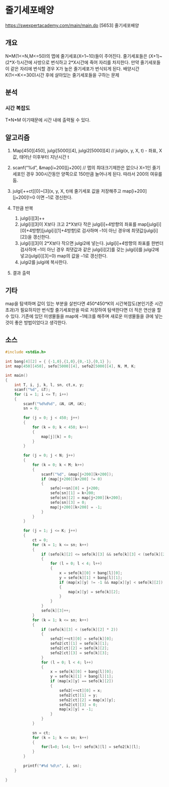 # 줄기세포배양

https://swexpertacademy.com/main/main.do [5653] 줄기세포배양

## 개요

N\*M(1<=N,M<=50)의 맵에 줄기세포(X=1\~10)들이 주어진다. 줄기세포들은 (X+1)\~(2\*X-1)시간에 사방으로 번식하고 2\*X시간에 죽어 자리를 차지한다. 만약 줄기세포들이 같은 자리에 번식할 경우 X가 높은 줄기세포가 번식되게 된다. 배양시간 K(1<=K<=300)시간 후에 살아있는 줄기세포들을 구하는 문제

## 분석

### 시간 복잡도

T\*N\*M 이기때문에 시간 내에 출력될 수 있다.

## 알고리즘

1. Map\[450]\[450], julgi\[5000]\[4], julgi2\[5000]\[4] // julgi(x, y, X, t) - 좌표, X값, 태어난 이후부터 지난시간 t

2. scanf(“%d”, &map\[i+200]\[j+200] // 맵의 최대크기제한은 없으나 X=1인 줄기세포인 경우  300시간동안 양쪽으로 150만큼 늘어나게 된다. 따라서 200의 여유를 둠.

3. julgi\[++ct]\[0]~\[3](x, y, X, t)에 줄기세포 값을 저장해주고 map\[i+200]\[j+200]!=0 이면 –1로 갱신한다.
4. T만큼 반복
   1. julgi\[i]\[3]++
   2. julgi\[i]\[3]이 X보다 크고 2*X보다 작은 julgi[i]+4방향의 좌표를 map\[julgi\[i]\[0]+4방향]\[julgi\[i]\[1]+4방향]로 검사하며 –1이 아닌 경우에 최댓값(julgi\[i]\[2])을 갱신한다.
   3. julgi\[i]\[3]이 2*X보다 작으면 julgi2에 넣는다. julgi[i]+4방향의 좌표를 한번더 검사하며 –1이 아닌 경우 최댓값과 같은 julgi\[i]\[2]를 갖는 julgi[i]를 julgi2에 넣고(julgi\[i]\[3]=0) map의 값을 –1로 갱신한다.
   4. julgi2를 julgi에 복사한다.
5. 결과 출력

## 기타

map을 탐색하며 값이 있는 부분을 살핀다면 450\*450\*K의 시간복잡도(본인기준 시간초과)가 필요하지만 번식할 줄기세포만을 따로 저장하여 탐색한다면 더 적은 연산을 할 수 있다. 기존에 있던 미생물들을 map에 –1체크를 해주며 새로운 미생물들을 큐에 넣는 것이 좋은 방법이었다고 생각한다.

## 소스

```c
#include <stdio.h>
 
int bang[4][2] = { {-1,0},{1,0},{0,-1},{0,1} };
int map[450][450], sefo[5000][4], sefo2[5000][4], N, M, K;
 
int main()
{
    int T, i, j, k, l, sn, ct,x, y;
    scanf("%d", &T);
    for (i = 1; i <= T; i++)
    {
        scanf("%d%d%d", &N, &M, &K);
        sn = 0;
 
        for (j = 0; j < 450; j++)
        {
            for (k = 0; k < 450; k++)
            {
                map[j][k] = 0;
            }
        }
 
        for (j = 0; j < N; j++)
        {
            for (k = 0; k < M; k++)
            {
                scanf("%d", &map[j+200][k+200]);
                if (map[j+200][k+200] != 0)
                {
                    sefo[++sn][0] = j+200;
                    sefo[sn][1] = k+200;
                    sefo[sn][2] = map[j+200][k+200];
                    sefo[sn][3] = 0;
                    map[j+200][k+200] = -1;
                }
            }
        }
 
        for (j = 1; j <= K; j++)
        {
            ct = 0;
            for (k = 1; k <= sn; k++)
            {
                if (sefo[k][2] <= sefo[k][3] && sefo[k][3] < (sefo[k][2] * 2))
                {
                    for (l = 0; l < 4; l++)
                    {
                        x = sefo[k][0] + bang[l][0];
                        y = sefo[k][1] + bang[l][1];
                        if (map[x][y] != -1 && map[x][y] < sefo[k][2])
                        {
                            map[x][y] = sefo[k][2];
                        }
                    }
                }
                sefo[k][3]++;
            }
            for (k = 1; k <= sn; k++)
            {
                if (sefo[k][3] < (sefo[k][2] * 2))
                {
                    sefo2[++ct][0] = sefo[k][0];
                    sefo2[ct][1] = sefo[k][1];
                    sefo2[ct][2] = sefo[k][2];
                    sefo2[ct][3] = sefo[k][3];
                }
                for (l = 0; l < 4; l++)
                {
                    x = sefo[k][0] + bang[l][0];
                    y = sefo[k][1] + bang[l][1];
                    if (map[x][y] == sefo[k][2])
                    {
                        sefo2[++ct][0] = x;
                        sefo2[ct][1] = y;
                        sefo2[ct][2] = map[x][y];
                        sefo2[ct][3] = 0;
                        map[x][y] = -1;
                    }
                }
            }
 
            sn = ct;
            for (k = 1; k <= sn; k++)
            {
                for(l=0; l<4; l++) sefo[k][l] = sefo2[k][l];
            }
        }
 
        printf("#%d %d\n", i, sn);
    }
 
}
```

